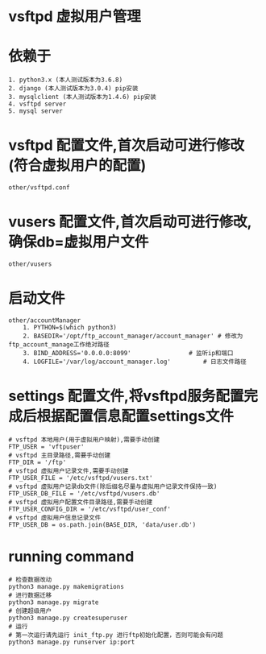 # vsftpd 虚拟用户管理


# 依赖于
    1. python3.x (本人测试版本为3.6.8)
    2. django (本人测试版本为3.0.4) pip安装
    3. mysqlclient (本人测试版本为1.4.6) pip安装
    4. vsftpd server
    5. mysql server

# vsftpd 配置文件,首次启动可进行修改(符合虚拟用户的配置)
    other/vsftpd.conf

# vusers 配置文件,首次启动可进行修改,确保db=虚拟用户文件
    other/vusers

# 启动文件
    other/accountManager
        1. PYTHON=$(which python3)
        2. BASEDIR='/opt/ftp_account_manager/account_manager' # 修改为ftp_account_manage工作绝对路径
        3. BIND_ADDRESS='0.0.0.0:8099' 			      # 监听ip和端口
        4. LOGFILE='/var/log/account_manager.log'	      # 日志文件路径

# settings 配置文件,将vsftpd服务配置完成后根据配置信息配置settings文件
    # vsftpd 本地用户(用于虚拟用户映射),需要手动创建
    FTP_USER = 'vftpuser'
    # vsftpd 主目录路径,需要手动创建
    FTP_DIR = '/ftp'
    # vsftpd 虚拟用户记录文件,需要手动创建 
    FTP_USER_FILE = '/etc/vsftpd/vusers.txt'
    # vsftpd 虚拟用户记录db文件(除后缀名尽量与虚拟用户记录文件保持一致)
    FTP_USER_DB_FILE = '/etc/vsftpd/vusers.db'
    # vsftpd 虚拟用户配置文件目录路径,需要手动创建
    FTP_USER_CONFIG_DIR = '/etc/vsftpd/user_conf'
    # vsftpd 虚拟用户信息记录文件
    FTP_USER_DB = os.path.join(BASE_DIR, 'data/user.db')

# running command
    # 检查数据改动
    python3 manage.py makemigrations
    # 进行数据迁移
    python3 manage.py migrate 
    # 创建超级用户
    python3 manage.py createsuperuser
    # 运行
    # 第一次运行请先运行 init_ftp.py 进行ftp初始化配置，否则可能会有问题
    python3 manage.py runserver ip:port
